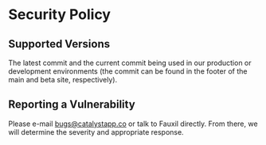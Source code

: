 # Security Policy

## Supported Versions

The latest commit and the current commit being used in our production or development environments (the commit can be found in the footer of the main and beta site, respectively).

## Reporting a Vulnerability

Please e-mail [bugs@catalystapp.co](mailto:bugs@catalystapp.co) or talk to Fauxil directly.  From there, we will determine the severity and appropriate response.
